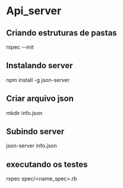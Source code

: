 # Api_server

## Criando estruturas de pastas 

rspec --init 

## Instalando server

npm install -g json-server

## Criar arquivo json

mkdir info.json

## Subindo server 
	
json-server info.json

## executando os testes

rspec spec/<name_spec>.rb